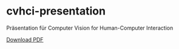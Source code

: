 # cvhci-presentation
Präsentation für Computer Vision for Human-Computer Interaction

[Download PDF](https://github.com/MartinThoma/cvhci-presentation/raw/master/Basic.pdf)